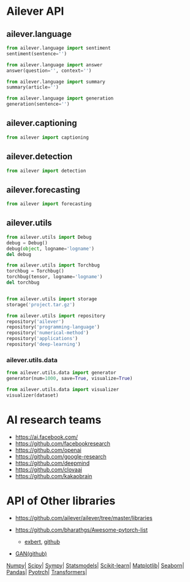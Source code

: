 # Ailever API
## ailever.language
```python
from ailever.language import sentiment
sentiment(sentence='')

from ailever.language import answer
answer(question='', context='')

from ailever.language import summary
summary(article='')

from ailever.language import generation
generation(sentence='')

```

## ailever.captioning
```python
from ailever import captioning

```

## ailever.detection
```python
from ailever import detection

```

## ailever.forecasting
```python
from ailever import forecasting

```

## ailever.utils

```python
from ailever.utils import Debug
debug = Debug()
debug(object, logname='logname')
del debug

from ailever.utils import Torchbug
torchbug = Torchbug()
torchbug(tensor, logname='logname')
del torchbug


from ailever.utils import storage
storage('project.tar.gz')

from ailever.utils import repository
repository('ailever')
repository('programming-language')
repository('numerical-method')
repository('applications')
repository('deep-learning')
```

### ailever.utils.data

```python
from ailever.utils.data import generator
generator(num=1000, save=True, visualize=True)

from ailever.utils.data import visualizer
visualizer(dataset)
```

# AI research teams
- https://ai.facebook.com/
- https://github.com/facebookresearch
- https://github.com/openai
- https://github.com/google-research
- https://github.com/deepmind
- https://github.com/clovaai
- https://github.com/kakaobrain


# API of Other libraries
- https://github.com/ailever/ailever/tree/master/libraries
- https://github.com/bharathgs/Awesome-pytorch-list

  - [exbert](https://exbert.net/), [github](https://github.com/bhoov/exbert)
- [GAN(github)](https://github.com/eriklindernoren/PyTorch-GAN/tree/master/implementations)


[Numpy](https://github.com/ailever/ailever/blob/master/API.md)|
[Scipy](https://docs.scipy.org/doc/scipy/reference/)|
[Sympy](https://docs.sympy.org/latest/py-modindex.html)|
[Statsmodels](https://www.statsmodels.org/devel/api.html)|
[Scikit-learn](https://scikit-learn.org/stable/modules/classes.html#)|
[Matplotlib](https://matplotlib.org/api/index.html)|
[Seaborn](https://seaborn.pydata.org/api.html#)|
[Pandas](https://pandas.pydata.org/pandas-docs/stable/reference/index.html)|
[Pyotrch](https://pytorch.org/docs/stable/index.html)|
[Transformers](https://huggingface.co/transformers/index.html)|
